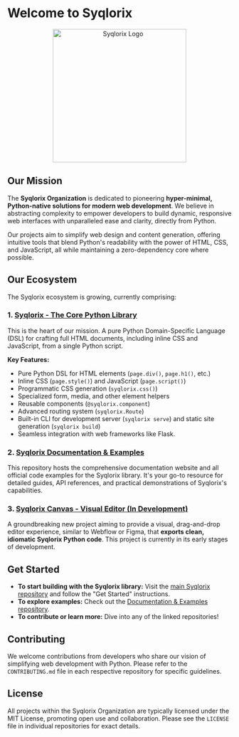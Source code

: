 # Welcome to Syqlorix

<p align="center">
  <img src="https://raw.githubusercontent.com/Syqlorix/Syqlorix/refs/heads/main/syqlorix-logo.svg" alt="Syqlorix Logo" width="300"/>
</p>

## Our Mission

The **Syqlorix Organization** is dedicated to pioneering **hyper-minimal, Python-native solutions for modern web development**. We believe in abstracting complexity to empower developers to build dynamic, responsive web interfaces with unparalleled ease and clarity, directly from Python.

Our projects aim to simplify web design and content generation, offering intuitive tools that blend Python's readability with the power of HTML, CSS, and JavaScript, all while maintaining a zero-dependency core where possible.

## Our Ecosystem

The Syqlorix ecosystem is growing, currently comprising:

### 1. [Syqlorix - The Core Python Library](https://github.com/Syqlorix/Syqlorix)

This is the heart of our mission. A pure Python Domain-Specific Language (DSL) for crafting full HTML documents, including inline CSS and JavaScript, from a single Python script.

**Key Features:**
*   Pure Python DSL for HTML elements (`page.div()`, `page.h1()`, etc.)
*   Inline CSS (`page.style()`) and JavaScript (`page.script()`)
*   Programmatic CSS generation (`syqlorix.css()`)
*   Specialized form, media, and other element helpers
*   Reusable components (`@syqlorix.component`)
*   Advanced routing system (`syqlorix.Route`)
*   Built-in CLI for development server (`syqlorix serve`) and static site generation (`syqlorix build`)
*   Seamless integration with web frameworks like Flask.

### 2. [Syqlorix Documentation & Examples](https://syqlorix.github.io)

This repository hosts the comprehensive documentation website and all official code examples for the Syqlorix library. It's your go-to resource for detailed guides, API references, and practical demonstrations of Syqlorix's capabilities.

### 3. [Syqlorix Canvas - Visual Editor (In Development)](https://github.com/Syqlorix/syqlorix-canvas)
<!---
private yet
-->

A groundbreaking new project aiming to provide a visual, drag-and-drop editor experience, similar to Webflow or Figma, that **exports clean, idiomatic Syqlorix Python code**. This project is currently in its early stages of development.

## Get Started

*   **To start building with the Syqlorix library:** Visit the [main Syqlorix repository](https://github.com/Syqlorix/Syqlorix) and follow the "Get Started" instructions.
*   **To explore examples:** Check out the [Documentation & Examples repository](https://github.com/Syqlorix/syqlorix.github.io).
*   **To contribute or learn more:** Dive into any of the linked repositories!

## Contributing

We welcome contributions from developers who share our vision of simplifying web development with Python. Please refer to the `CONTRIBUTING.md` file in each respective repository for specific guidelines.

## License

All projects within the Syqlorix Organization are typically licensed under the MIT License, promoting open use and collaboration. Please see the `LICENSE` file in individual repositories for exact details.
